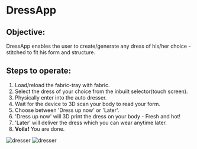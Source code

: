 # DressApp

## Objective:
DressApp enables the user to create/generate any dress of his/her choice - stitched to fit his form and structure.

## Steps to operate:

1. Load/reload the fabric-tray with fabric.
2. Select the dress of your choice from the inbuilt selector(touch screen).
3. Physically enter into the auto dresser.
4. Wait for the device to 3D scan your body to read your form.
5. Choose between 'Dress up now' or 'Later'.
6. 'Dress up now' will 3D print the dress on your body - Fresh and hot!
7. 'Later' will deliver the dress which you can wear anytime later.
8. **Voila!** You are done.

![dresser](/notes/autodress.gif)
![dresser](https://giphy.com/gifs/9x6Lf7tN3jvm5ag0Wi/fullscreen)
